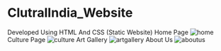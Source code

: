 # ClutralIndia_Website
Developed Using HTML And CSS (Static Website)
Home Page
![home](https://user-images.githubusercontent.com/66617748/185580806-72fd85f1-82a5-4472-b08a-fd92d3ee55e4.png)
Culture Page
![culture](https://user-images.githubusercontent.com/66617748/185580797-f76fe850-8825-493c-9ccf-7e6abfb4e3ac.png)
Art Gallery
![artgallery](https://user-images.githubusercontent.com/66617748/185580790-016c461f-ff89-489f-bc2f-06e368f14168.png)
About Us
![aboutus](https://user-images.githubusercontent.com/66617748/185580783-baf79de6-5143-4d56-bc32-e6cd8852a9b4.png)
